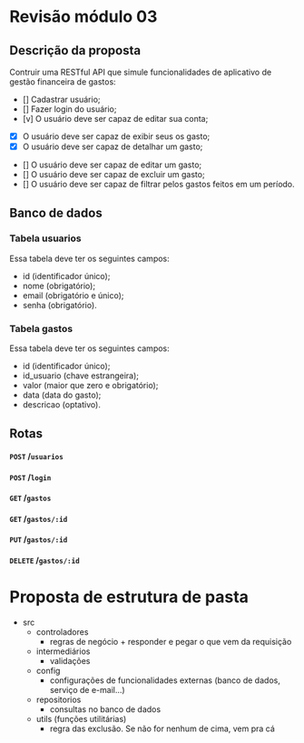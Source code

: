 # Revisão módulo 03

## Descrição da proposta
Contruir uma RESTful API que simule funcionalidades de aplicativo de gestão financeira de gastos:

- [] Cadastrar usuário;
- [] Fazer login do usuário;
- [v] O usuário deve ser capaz de editar sua conta;
- [x] O usuário deve ser capaz de exibir seus os gasto;
- [x] O usuário deve ser capaz de detalhar um gasto;
- [] O usuário deve ser capaz de editar um gasto;
- [] O usuário deve ser capaz de excluir um gasto;
- [] O usuário deve ser capaz de filtrar pelos gastos feitos em um período.
  
## Banco de dados

### Tabela usuarios
Essa tabela deve ter os seguintes campos:
- id (identificador único);
- nome (obrigatório);
- email (obrigatório e único);
- senha (obrigatório).

### Tabela gastos
Essa tabela deve ter os seguintes campos:
- id (identificador único);
- id_usuario (chave estrangeira);
- valor (maior que zero e obrigatório);
- data (data do gasto);
- descricao (optativo).

## Rotas

#### `POST` /`usuarios`
#### `POST` /`login`
#### `GET` /`gastos`
#### `GET` /`gastos/:id`
#### `PUT` /`gastos/:id`
#### `DELETE` /`gastos/:id`


# Proposta de estrutura de pasta

- src
  - controladores
    * regras de negócio + responder e pegar o que vem da requisição
  - intermediários
    * validações
  - config
    * configurações de funcionalidades externas (banco de dados, serviço de e-mail...)
  - repositorios
    * consultas no banco de dados
  - utils (funções utilitárias)
    * regra das exclusão. Se não for nenhum de cima, vem pra cá

